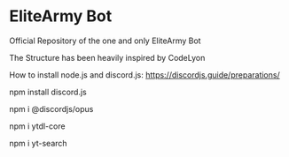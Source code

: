 # EliteArmy Bot

Official Repository of the one and only EliteArmy Bot

The Structure has been heavily inspired by CodeLyon

How to install node.js and discord.js: <https://discordjs.guide/preparations/>

npm install discord.js

npm i @discordjs/opus

npm i ytdl-core

npm i yt-search
